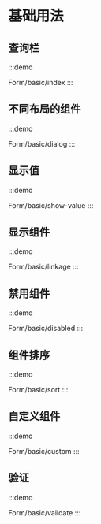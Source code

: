 

# 基础用法

## 查询栏
:::demo

Form/basic/index
:::

## 不同布局的组件
:::demo

Form/basic/dialog
:::

## 显示值
:::demo

Form/basic/show-value
:::

## 显示组件
:::demo

Form/basic/linkage
:::

## 禁用组件
:::demo

Form/basic/disabled
:::

## 组件排序
:::demo

Form/basic/sort
:::

## 自定义组件
:::demo

Form/basic/custom
:::

## 验证
:::demo

Form/basic/vaildate
:::

<!-- @include: ./explain.md -->

